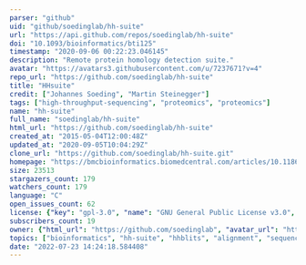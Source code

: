```yaml
---
parser: "github"
uid: "github/soedinglab/hh-suite"
url: "https://api.github.com/repos/soedinglab/hh-suite"
doi: "10.1093/bioinformatics/bti125"
timestamp: "2020-09-06 00:22:23.046145"
description: "Remote protein homology detection suite."
avatar: "https://avatars3.githubusercontent.com/u/7237671?v=4"
repo_url: "https://github.com/soedinglab/hh-suite"
title: "HHsuite"
credit: ["Johannes Soeding", "Martin Steinegger"]
tags: ["high-throughput-sequencing", "proteomics", "proteomics"]
name: "hh-suite"
full_name: "soedinglab/hh-suite"
html_url: "https://github.com/soedinglab/hh-suite"
created_at: "2015-05-04T12:00:48Z"
updated_at: "2020-09-05T10:04:29Z"
clone_url: "https://github.com/soedinglab/hh-suite.git"
homepage: "https://bmcbioinformatics.biomedcentral.com/articles/10.1186/s12859-019-3019-7"
size: 23513
stargazers_count: 179
watchers_count: 179
language: "C"
open_issues_count: 62
license: {"key": "gpl-3.0", "name": "GNU General Public License v3.0", "spdx_id": "GPL-3.0", "url": "https://api.github.com/licenses/gpl-3.0", "node_id": "MDc6TGljZW5zZTk="}
subscribers_count: 19
owner: {"html_url": "https://github.com/soedinglab", "avatar_url": "https://avatars3.githubusercontent.com/u/7237671?v=4", "login": "soedinglab", "type": "Organization"}
topics: ["bioinformatics", "hh-suite", "hhblits", "alignment", "sequence-search", "profile-search", "profile-profile-search", "opensource", "cpp", "hhsearch", "hhpred", "protein-structure", "simd", "viterbi"]
date: "2022-07-23 14:24:18.584408"
---
```

